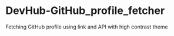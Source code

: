 # DevHub-GitHub_profile_fetcher
Fetching GitHub profile using link and API with high contrast theme
